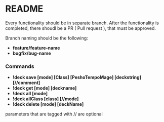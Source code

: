 # README #

Every functionality should be in separate branch.
After the functionality is completed, there shoudl be a PR ( Pull request ), that must be approved.

Branch naming should be the following:

- **feature/feature-name**
- **bugfix/bug-name**

### Commands

- **!deck save [mode] [Class] [PeshoTempoMage] [deckstring] [//comment]**
- **!deck get [mode] [deckname]**
- **!deck all [mode]**
- **!deck allClass [class] [//mode]**
- **!deck delete [mode] [deckName]**

parameters that are tagged with // are optional
